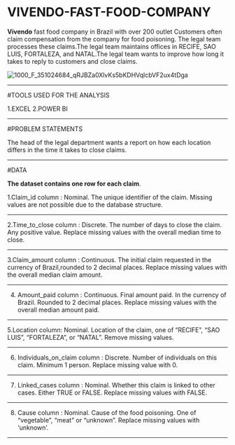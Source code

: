 # VIVENDO-FAST-FOOD-COMPANY

**Vivendo** fast food company in Brazil with over 200 outlet 
Customers often claim compensation from the company for food poisoning. The legal team processes these claims.The legal team maintains offices in RECIFE, SAO LUIS, FORTALEZA, and NATAL.The legal team wants to improve how long it takes to reply to customers and close claims.


![1000_F_351024684_qRJBZa0XlvKs5bKDHVqlcbVF2ux4tDga](https://user-images.githubusercontent.com/68438893/233087861-39c7b6b9-bf57-4e6d-aaf2-33b4a11c8d66.jpg)


-------------------------------------------------------------------------------------------------------------------------------------------------------------------------

#TOOLS USED FOR THE ANALYSIS 

1.EXCEL
2.POWER BI

-------------------------------------------------------------------------------------------------------------------------------------------------------------------------

#PROBLEM STATEMENTS

The head of the legal department wants a report on how each location differs in the time it
takes to close claims.

-------------------------------------------------------------------------------------------------------------------------------------------------------------------------

#DATA

**The dataset contains one row for each claim**.



1.Claim_id column :   Nominal. The unique identifier of the claim. Missing values are not possible due to the database structure.

-----------------------------------------------------------------------------------------------------------------------------------------------------------------------

2.Time_to_close column :  Discrete. The number of days to close the claim. Any positive value. Replace missing values with the overall median time to close.

-----------------------------------------------------------------------------------------------------------------------------------------------------------------------

3.Claim_amount column :  Continuous. The initial claim requested in the currency of Brazil,rounded to 2 decimal places. Replace missing values with the overall median claim amount.

-----------------------------------------------------------------------------------------------------------------------------------------------------------------------

4. Amount_paid column :  Continuous. Final amount paid. In the currency of Brazil. Rounded to 2 decimal places. Replace missing values with the overall median amount paid.

-----------------------------------------------------------------------------------------------------------------------------------------------------------------------

5.Location column:  Nominal.  Location of the claim, one of “RECIFE”, “SAO LUIS”, “FORTALEZA”, or “NATAL”.  Remove missing values.

-----------------------------------------------------------------------------------------------------------------------------------------------------------------------

6. Individuals_on_claim column :  Discrete. Number of individuals on this claim. Minimum 1 person. Replace missing value with 0.

-----------------------------------------------------------------------------------------------------------------------------------------------------------------------

7. Linked_cases column : Nominal.  Whether this claim is linked to other cases. Either TRUE or FALSE. Replace missing values with FALSE. 

----------------------------------------------------------------------------------------------------------------------------------------------------------------------

8. Cause column : Nominal. Cause of the food poisoning. One of “vegetable”, “meat” or “unknown”. Replace missing values with ‘unknown’.

----------------------------------------------------------------------------------------------------------------------------------------------------------------------
                                                     
                                                     
                                                     
                                                     
                                                     
                                                     
                                                     
                                                     
                                                     
                                                     
                                                     
                                                     













                                                      
                                                      
                                                      
                                                      
                                                      
                                                      
                                                      
                                                      
                                                      
                                                      
                                                      
                                                      
                                                      
                                                        
                                                        











